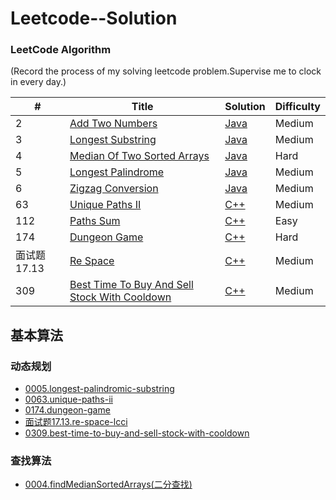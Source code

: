 Leetcode--Solution
========

### LeetCode Algorithm

(Record the process of my solving leetcode problem.Supervise me to clock in every day.)


| # | Title | Solution | Difficulty |
|---| ----- | -------- | ---------- |
|2|[Add Two Numbers](https://leetcode-cn.com/problems/add-two-numbers/) | [Java](./algorithms/addtwonumbers.md)|Medium|
|3|[Longest Substring](https://leetcode-cn.com/problems/longest-substring-without-repeating-characters/) | [Java](./algorithms/longestSubstring.md)|Medium|
|4|[Median Of Two Sorted Arrays](https://leetcode-cn.com/problems/median-of-two-sorted-arrays/) | [Java](./algorithms/findMedianSortedArrays.md)|Hard|
|5|[Longest Palindrome](https://leetcode-cn.com/problems/longest-palindromic-substring/) | [Java](./algorithms/longestPalindrome.md)|Medium|
|6|[Zigzag Conversion](https://leetcode-cn.com/problems/zigzag-conversion/) | [Java](./algorithms/zigzagConversion.md)|Medium|
|63|[Unique Paths II](https://leetcode-cn.com/problems/unique-paths-ii/) | [C++](./algorithms/uniquepathsii.md)|Medium|
|112|[Paths Sum](https://leetcode-cn.com/problems/path-sum/) | [C++](./algorithms/pathsum.md)|Easy|
|174|[Dungeon Game](https://leetcode-cn.com/problems/dungeon-game/) | [C++](./algorithms/dungeongame.md)|Hard|
|面试题17.13|[Re Space](https://leetcode-cn.com/problems/re-space-lcci/) | [C++](./algorithms/respacelcci.md)|Medium|
|309|[Best Time To Buy And Sell Stock With Cooldown](https://leetcode-cn.com/problems/best-time-to-buy-and-sell-stock-with-cooldown/) | [C++](./algorithms/besttimetobuyandsellstockwithcooldown.md)|Medium|


## 基本算法

### 动态规划
- [0005.longest-palindromic-substring](./algorithms/longestPalindrome.md)
- [0063.unique-paths-ii](./algorithms/uniquepathsii.md)
- [0174.dungeon-game](./algorithms/dungeongame.md)
- [面试题17.13.re-space-lcci](./algorithms/respacelcci.md)
- [0309.best-time-to-buy-and-sell-stock-with-cooldown](./algorithms/besttimetobuyandsellstockwithcooldown.md)

### 查找算法
- [0004.findMedianSortedArrays(二分查找)](./algorithms/findMedianSortedArrays.md)